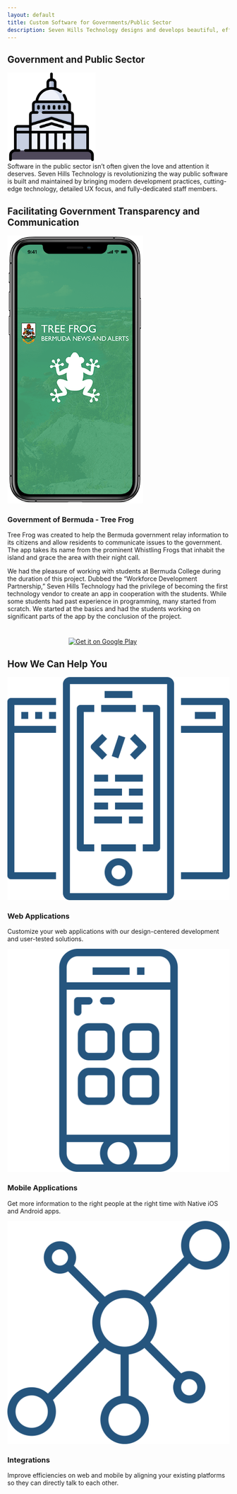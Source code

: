 ```yaml
---
layout: default
title: Custom Software for Governments/Public Sector
description: Seven Hills Technology designs and develops beautiful, efficient, and modern software for governments and public entities.
---
```


<section class="sh-intro">
    <div class="sh-tagline">
        <h2 class="sh-header-lines"><span>Government and Public Sector</span></h2>
        <div id="publicSectorFeature" >
            <img src="/images/government.svg" style="width: 200px"/>
        </div>
    </div>
    <div class="sh-description">
        Software in the public sector isn’t often given the love and attention it deserves. Seven Hills Technology is revolutionizing the way public software is built and maintained by bringing modern development practices, cutting-edge technology, detailed UX focus, and fully-dedicated staff members.
    </div>
</section>

<div class="sh-band-flair dark-top"></div>
<section class="sh-dark-band">
    <h2 class="sh-dark-band-header">Facilitating Government Transparency and Communication</h2>
    <div id="govtWrapper">
        <div id="treeFrogImageWrapper">
            <img src="/images/tree-frog-device-frame.png" alt="Image of Bermuda Tree Frog App" />
        </div>
        <div id="treeFrogTextWrapper">
            <h3>Government of Bermuda - Tree Frog</h3>
            <p>
                Tree Frog was created to help the Bermuda government relay information to its citizens and allow residents to communicate issues to the government. The app takes its name from the prominent Whistling Frogs that inhabit the island and grace the area with their night call.
            </p>
            <p>
                We had the pleasure of working with students at Bermuda College during the duration of this project. Dubbed the “Workforce Development Partnership,” Seven Hills Technology had the privilege of becoming the first technology vendor to create an app in cooperation with the students. While some students had past experience in programming, many started from scratch. We started at the basics and had the students working on significant parts of the app by the conclusion of the project.
            </p>
            <div id="playStoreButtons">
                <a href="https://itunes.apple.com/us/app/bermuda-tree-frog/id1457602409?mt=8" style="display:inline-block;overflow:hidden;background:url(https://linkmaker.itunes.apple.com/en-us/badge-lrg.svg?releaseDate=2019-03-27&kind=iossoftware&bubble=ios_apps) no-repeat;width:135px;height:40px;"></a> 
                <a href='https://play.google.com/store/apps/details?id=gov.bermuda.treeFrog&hl=en_US&pcampaignid=MKT-Other-global-all-co-prtnr-py-PartBadge-Mar2515-1'><img alt='Get it on Google Play' src='https://play.google.com/intl/en_us/badges/images/generic/en_badge_web_generic.png' style="height: 60px;"/></a>
            </div>
        </div>
    </div>
</section>
<div class="sh-band-flair dark-bottom"></div>

<section class="sh-white-band">
    <h2 class="sh-white-band-header">How We Can Help You</h2>
    <div class="sh-services" id="govtServices">
        <div class="sh-service govt-service">
            <img src="/images/cloud-blue.svg" alt="Web Apps" />
            <h3>Web Applications</h3>
            <p>Customize your web applications with our design-centered development and user-tested solutions.</p>
        </div>
        <div class="sh-service govt-service">
            <img src="/images/mobile-blue.svg" alt="Mobile Apps" />
            <h3>Mobile Applications</h3>
            <p>Get more information to the right people at the right time with Native iOS and Android apps.</p>
        </div>
        <div class="sh-service govt-service">
            <img src="/images/integration-blue.svg" alt="Integrations" />
            <h3>Integrations</h3>
            <p>Improve efficiencies on web and mobile by aligning your existing platforms so they can directly talk to each other.</p>
        </div>
    </div>
</section>